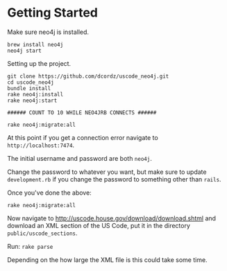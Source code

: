 # Getting Started

Make sure neo4j is installed.
```
brew install neo4j
neo4j start
```

Setting up the project.
```
git clone https://github.com/dcordz/uscode_neo4j.git
cd uscode_neo4j
bundle install
rake neo4j:install
rake neo4j:start

###### COUNT TO 10 WHILE NEO4JRB CONNECTS ######

rake neo4j:migrate:all
```

At this point if you get a connection error navigate to `http://localhost:7474`.

The initial username and password are both `neo4j`.

Change the password to whatever you want, but make sure to update `development.rb` if you change the password to something other than `rails`.

Once you've done the above:
```
rake neo4j:migrate:all
```

Now navigate to http://uscode.house.gov/download/download.shtml and download an XML section of the US Code, put it in the directory `public/uscode_sections`.

Run: `rake parse`

Depending on the how large the XML file is this could take some time.

